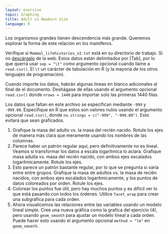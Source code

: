 ```yaml
---
layout: exercise
topic: Graphing
title: Adult vs Newborn Size
language: R
---
```

Los organismos grandes tienen descendencia más grande. Queremos explorar la forma de este
relación en los mamíferos.

Verifique si `Mammal_lifehistories_v2.txt` está en su directorio de trabajo.
Si no [descárgalo](http://esapubs.org/archive/ecol/E084/093/Mammal_lifehistories_v2.txt)
de la web. Estos datos están delimitados por [Tab], por lo que querrá
usar `sep = "\t"` como argumento opcional cuando llame a `read.csv()`. El `\t` un carácter de tabulación en R (y la mayoría de los otros lenguajes de programación).

Cuando importe los datos, habrán algunas líneas en blanco adicionales al final de el documento. Deshágase de ellas usando el argumento opcional `read.csv()` donde `nrows = 1440` para importar solo las primeras 1440 filas.

Los datos que faltan en este archivo se especifican mediante `-999` y `-999.00`. Especifique en R que
estos son valores nulos usando el argumento opcional `read.csv()`, donde `na.strings = c("-999", "-999.00")`. Esto evitará que sean graficados.

1. Grafique la masa del adulto vs. la masa del recién nacido. Rotule los ejes de manera más clara que
  meramente usando los nombres de las columnas.
2. Parece haber un patrón regular aquí, pero definitivamente no es
   lineal. Veamos si transformar los datos a escala logarítmica lo aclara. Grafique masa adulta
   vs. masa del recién nacido, con ambos ejes escalados logarítmicamente. Rotule los ejes.
3. Esto parece un patrón bastante regular, por lo que se pregunta si varía entre
  entre grupos. Grafique la masa de adultos vs. la masa de recién nacidos, con ambos ejes escalados
   logarítmicamente, y los puntos de datos coloreados por orden. Rotule los ejes.
4. Colorear los puntos fue útil, pero hay muchos puntos y es difícil ver lo que está pasando con todos los órdenes. Utilice `facet_wrap` para crear una subgráfica para cada orden.
5. Ahora visualicemos las relaciones entre las variables usando un modelo lineal simple. Cree una nueva gráfica como la grafica del ejercicio (4), pero usando `geom_smooth` para ajustar un modelo lineal a cada orden. Puede hacer esto usando el argumento opcional `method = "lm"` en `geom_smooth`.